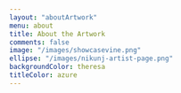 ```yaml
---
layout: "aboutArtwork"
menu: about
title: About the Artwork
comments: false
image: "/images/showcasevine.png"
ellipse: "/images/nikunj-artist-page.png"
backgroundColor: theresa
titleColor: azure
---
```

